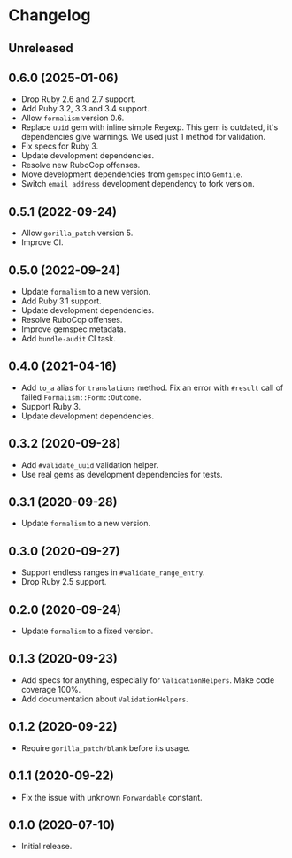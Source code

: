 # Changelog

## Unreleased

## 0.6.0 (2025-01-06)

*   Drop Ruby 2.6 and 2.7 support.
*   Add Ruby 3.2, 3.3 and 3.4 support.
*   Allow `formalism` version 0.6.
*   Replace `uuid` gem with inline simple Regexp.
    This gem is outdated, it's dependencies give warnings.
    We used just 1 method for validation.
*   Fix specs for Ruby 3.
*   Update development dependencies.
*   Resolve new RuboCop offenses.
*   Move development dependencies from `gemspec` into `Gemfile`.
*   Switch `email_address` development dependency to fork version.

## 0.5.1 (2022-09-24)

*   Allow `gorilla_patch` version 5.
*   Improve CI.

## 0.5.0 (2022-09-24)

*   Update `formalism` to a new version.
*   Add Ruby 3.1 support.
*   Update development dependencies.
*   Resolve RuboCop offenses.
*   Improve gemspec metadata.
*   Add `bundle-audit` CI task.

## 0.4.0 (2021-04-16)

*   Add `to_a` alias for `translations` method.
    Fix an error with `#result` call of failed `Formalism::Form::Outcome`.
*   Support Ruby 3.
*   Update development dependencies.

## 0.3.2 (2020-09-28)

*   Add `#validate_uuid` validation helper.
*   Use real gems as development dependencies for tests.

## 0.3.1 (2020-09-28)

*   Update `formalism` to a new version.

## 0.3.0 (2020-09-27)

*   Support endless ranges in `#validate_range_entry`.
*   Drop Ruby 2.5 support.

## 0.2.0 (2020-09-24)

*   Update `formalism` to a fixed version.

## 0.1.3 (2020-09-23)

*   Add specs for anything, especially for `ValidationHelpers`.
    Make code coverage 100%.
*   Add documentation about `ValidationHelpers`.

## 0.1.2 (2020-09-22)

*   Require `gorilla_patch/blank` before its usage.

## 0.1.1 (2020-09-22)

*   Fix the issue with unknown `Forwardable` constant.

## 0.1.0 (2020-07-10)

*   Initial release.
